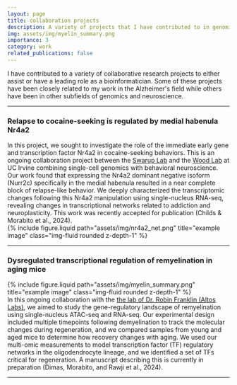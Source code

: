 ```yaml
---
layout: page
title: collaboration projects
description: A variety of projects that I have contributed to in genomics and neuroscience.
img: assets/img/myelin_summary.png
importance: 3
category: work
related_publications: false
---
```


I have contributed to a variety of collaborative research projects to either assist or have a leading role as a bioinformatician. Some of these projects have been closely related to my work in the Alzheimer's field while others have been in other subfields of genomics and neuroscience. 

***

### Relapse to cocaine-seeking is regulated by medial habenula Nr4a2

<div class="row justify-content-sm-center">
    <div class="col-sm-8 mt-3 mt-md-0">
In this project, we sought to investigate the role of the immediate early gene and transcription factor Nr4a2 in cocaine-seeking behaviors. This is an ongoing collaboration project between the <a href="https://swaruplab.bio.uci.edu/">Swarup Lab</a> and the <a href="https://mwoodlab.bio.uci.edu/">Wood Lab</a> at UC Irvine combining single-cell genomics with behavioral neuroscience. Our work found that expressing the Nr4a2 dominant negative isoform (Nurr2c) specifically in the medial habenula resulted in a near complete block of relapse-like behavior. We deeply characterized the transcriptomic changes following this Nr4a2 manipulation using single-nucleus RNA-seq, revealing changes in transcriptional networks related to addiction and neuroplasticity. This work was recently accepted for publication (Childs & Morabito et al., 2024).
    </div>
    <div class="col-sm-4 mt-3 mt-md-0">
        {% include figure.liquid path="assets/img/nr4a2_net.png" title="example image" class="img-fluid rounded z-depth-1" %}
    </div>
</div>

***

### Dysregulated transcriptional regulation of remyelination in aging mice

<div class="row justify-content-sm-center">
  <div class="col-sm-4 mt-3 mt-md-0">
        {% include figure.liquid path="assets/img/myelin_summary.png" title="example image" class="img-fluid rounded z-depth-1" %}
    </div>
    <div class="col-sm-8 mt-3 mt-md-0">  
    In this ongoing collaboration with the <a href="https://www.altoslabs.com/team/robin-franklin"> the lab of Dr. Robin Franklin (Altos Labs)</a>, we aimed to study the gene-regulatory landscape of remyelination using single-nucleus ATAC-seq and RNA-seq. Our experimental design included multiple timepoints following demyelination to track the molecular changes during regeneration, and we compared samples from young and aged mice to determine how recovery changes with aging. We used our multi-omic measurements to model transcription factor (TF) regulatory networks in the oligodendrocyte lineage, and we identified a set of TFs critical for regeneration.  A manuscript describing this is currently in preparation (Dimas, Morabito, and Rawji et al., 2024).
    </div>
</div>

***
